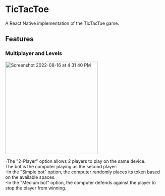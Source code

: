 # TicTacToe
A React Native implementation of the TicTacToe game. 

## Features

### Multiplayer and Levels
<img width="293" alt="Screenshot 2022-08-16 at 4 31 40 PM" src="https://user-images.githubusercontent.com/63542508/184864151-7183d8b1-bbc8-4331-a95c-65ee5758971d.png">

-The "2-Player" option allows 2 players to play on the same device.  
The bot is the computer playing as the second player:  
-In the "Simple bot" option, the computer randomly places its token based on the available spaces.   
-In the "Medium bot" option, the computer defends against the player to stop the player from winning.   
